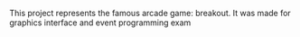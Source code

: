 This project represents the famous arcade game: breakout. It was made for graphics interface and event programming exam 
